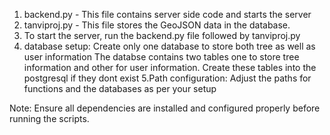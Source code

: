 1. backend.py - This file contains server side code and starts the server
2. tanviproj.py - This file stores the GeoJSON data in the database.
3. To start the server, run the backend.py file followed by tanviproj.py
4. database setup: Create only one database to store both tree as well as user information
                   The databse contains two tables one to store tree information and other for user information.
                   Create these tables into the postgresql if they dont exist
5.Path configuration: Adjust the paths for functions and the databases as per your setup

Note: Ensure all dependencies are installed and configured properly before running the scripts.
